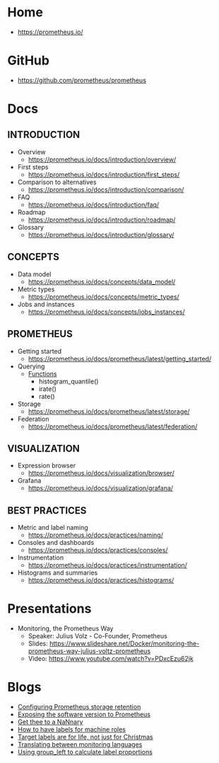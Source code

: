 # Home
* https://prometheus.io/

# GitHub
* https://github.com/prometheus/prometheus

# Docs
## INTRODUCTION
* Overview
  * https://prometheus.io/docs/introduction/overview/
* First steps
  * https://prometheus.io/docs/introduction/first_steps/
* Comparison to alternatives
  * https://prometheus.io/docs/introduction/comparison/
* FAQ
  * https://prometheus.io/docs/introduction/faq/
* Roadmap
  * https://prometheus.io/docs/introduction/roadmap/
* Glossary
  * https://prometheus.io/docs/introduction/glossary/
## CONCEPTS
* Data model
  * https://prometheus.io/docs/concepts/data_model/
* Metric types
  * https://prometheus.io/docs/concepts/metric_types/
* Jobs and instances
  * https://prometheus.io/docs/concepts/jobs_instances/
## PROMETHEUS
* Getting started
  * https://prometheus.io/docs/prometheus/latest/getting_started/
* Querying
  * [Functions](https://prometheus.io/docs/prometheus/latest/querying/functions/)
    * histogram_quantile()
    * irate()
    * rate()
* Storage
  * https://prometheus.io/docs/prometheus/latest/storage/
* Federation
  * https://prometheus.io/docs/prometheus/latest/federation/
## VISUALIZATION
* Expression browser
  * https://prometheus.io/docs/visualization/browser/
* Grafana
  * https://prometheus.io/docs/visualization/grafana/
## BEST PRACTICES
* Metric and label naming
  * https://prometheus.io/docs/practices/naming/
* Consoles and dashboards
  * https://prometheus.io/docs/practices/consoles/
* Instrumentation
  * https://prometheus.io/docs/practices/instrumentation/
* Histograms and summaries
  * https://prometheus.io/docs/practices/histograms/

# Presentations
* Monitoring, the Prometheus Way
  * Speaker: Julius Volz - Co-Founder, Prometheus
  * Slides: https://www.slideshare.net/Docker/monitoring-the-prometheus-way-julius-voltz-prometheus
  * Video: https://www.youtube.com/watch?v=PDxcEzu62jk

# Blogs
* [Configuring Prometheus storage retention](https://www.robustperception.io/configuring-prometheus-storage-retention)
* [Exposing the software version to Prometheus](https://www.robustperception.io/exposing-the-software-version-to-prometheus)
* [Get thee to a NaNnary](https://www.robustperception.io/get-thee-to-a-nannary)
* [How to have labels for machine roles](https://www.robustperception.io/how-to-have-labels-for-machine-roles)
* [Target labels are for life, not just for Christmas](https://www.robustperception.io/target-labels-are-for-life-not-just-for-christmas)
* [Translating between monitoring languages](https://www.robustperception.io/translating-between-monitoring-languages)
* [Using group_left to calculate label proportions](https://www.robustperception.io/using-group_left-to-calculate-label-proportions)
